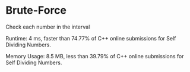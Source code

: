 # Brute-Force

Check each number in the interval

Runtime: 4 ms, faster than 74.77% of C++ online submissions for Self Dividing Numbers.

Memory Usage: 8.5 MB, less than 39.79% of C++ online submissions for Self Dividing Numbers.